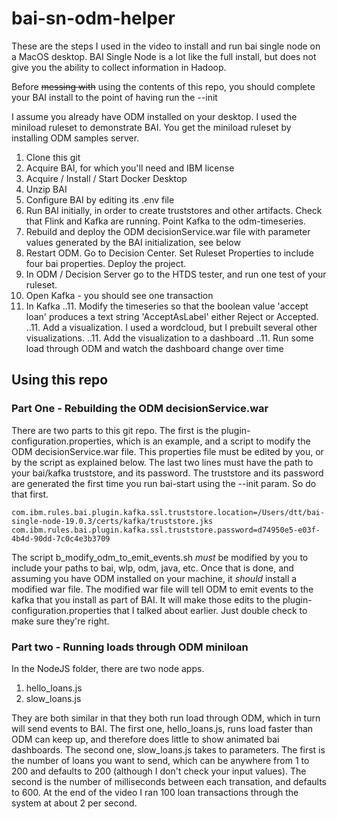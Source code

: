 # bai-sn-odm-helper

These are the steps I used in the video to install and run bai single node on a MacOS desktop. BAI Single Node is a lot like the full install, but does not give you the ability to collect information in Hadoop.

Before ~~messing with~~ using the contents of this repo, you should complete your BAI install to the point of having run the --init  

I assume you already have ODM installed on your desktop. I used the miniload ruleset to demonstrate BAI. You get the miniload ruleset by installing ODM samples server.

1. Clone this git
2. Acquire BAI, for which you'll need and IBM license
3. Acquire / Install / Start Docker Desktop
4. Unzip BAI
5. Configure BAI by editing its .env file
6. Run BAI initially, in order to create truststores and other artifacts. Check that Flink and Kafka are running. Point Kafka to the odm-timeseries.
7. Rebuild and deploy the ODM decisionService.war file with parameter values generated by the BAI initialization, see below
8. Restart ODM. Go to Decision Center. Set Ruleset Properties to include four bai properties. Deploy the project.
9. In ODM / Decision Server go to the HTDS tester, and run one test of your ruleset.
10. Open Kafka - you should see one transaction
11. In Kafka
..11. Modify the timeseries so that the boolean value 'accept loan' produces a text string 'AcceptAsLabel' either Reject or Accepted.
..11. Add a visualization. I used a wordcloud, but I prebuilt several other visualizations.
..11. Add the visualization to a dashboard
..11. Run some load through ODM and watch the dashboard change over time


## Using this repo

### Part One - Rebuilding the ODM decisionService.war

There are two parts to this git repo. The first is the plugin-configuration.properties, which is an example, and a script to modify the ODM decisionService.war file. This properties file must be edited by you, or by the script as explained below. The last two lines must have the path to your bai/kafka truststore, and its password. The truststore and its password are generated the first time you run bai-start using the --init param. So do that first.

```
com.ibm.rules.bai.plugin.kafka.ssl.truststore.location=/Users/dtt/bai-single-node-19.0.3/certs/kafka/truststore.jks
com.ibm.rules.bai.plugin.kafka.ssl.truststore.password=d74950e5-e03f-4b4d-90dd-7c0c4e3b3709
```

The script b_modify_odm_to_emit_events.sh *must* be modified by you to include your paths to bai, wlp, odm, java, etc. Once that is done, and assuming you have ODM installed on your machine, it *should* install a modified war file. The modified war file will tell ODM to emit events to the kafka that you install as part of BAI. It will make those edits to the plugin-configuration.properties that I talked about earlier. Just double check to make sure they're right.


### Part two - Running loads through ODM miniloan

In the NodeJS folder, there are two node apps. 
1. hello_loans.js
2. slow_loans.js

They are both similar in that they both run load through ODM, which in turn will send events to BAI. The first one, hello_loans.js, runs load faster than ODM can keep up, and therefore does little to show animated bai dashboards. The second one, slow_loans.js takes to parameters. The first is the number of loans you want to send, which can be anywhere from 1 to 200 and defaults to 200 (although I don't check your input values). The second is the number of milliseconds between each transation, and defaults to 600. At the end of the video I ran 100 loan transactions through the system at about 2 per second.









